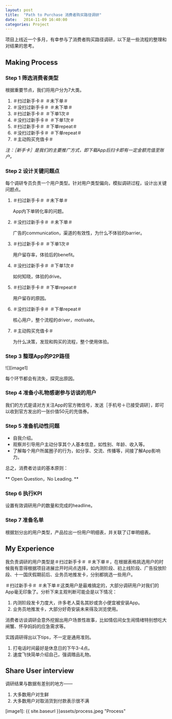 ```yaml
---
layout: post
title:  "Path to Purchase 消费者购买路径调研"
date:   2014-11-09 16:40:00
categories: Project
---
```


项目上线近一个多月，有幸参与了消费者购买路径调研，以下是一些流程的整理和对结果的思考。

## Making Process

### Step 1 筛选消费者类型

根据重要节点，我们将用户分为7大类。

1. ＃扫过新手卡＃ ＃未下单＃
2. ＃没扫过新手卡＃ ＃未下单＃
3. ＃扫过新手卡＃ ＃下单1次＃
4. ＃没扫过新手卡＃ ＃下单1次＃
5. ＃扫过新手卡＃ ＃下单repeat＃
6. ＃没扫过新手卡＃ ＃下单repeat＃
7. ＃主动购买充值卡＃

*注：［新手卡］是我们的主要推广方式，即下载App后扫卡即有一定金额充值至账户。*

### Step 2 设计关键问题点

每个调研专员负责一个用户类型。针对用户类型偏向，模拟调研过程，设计出关键问题点。

1. ＃扫过新手卡＃ ＃未下单＃

    App内下单转化率的问题。

2. ＃没扫过新手卡＃ ＃未下单＃

    广告的communication，渠道的有效性，为什么不体验的barrier。

3. ＃扫过新手卡＃ ＃下单1次＃

    用户留存率，体验后的benefit。

4. ＃没扫过新手卡＃ ＃下单1次＃

    如何知晓，体验的drive。

5. ＃扫过新手卡＃ ＃下单repeat＃

    用户留存的原因。

6. ＃没扫过新手卡＃ ＃下单repeat＃
    
    核心用户，整个流程的driver，motivate。

7. ＃主动购买充值卡＃ 

    为什么决策，发现和购买的流程，整个使用体验。

### Step 3 整理App的P2P路径

![][image1]


每个环节都会有流失，探究出原因。

### Step 4 准备小礼物感谢参与访谈的用户

我们的方式是请对方关注App的官方微信号，发送［手机号＋已接受调研］，即可以收到官方发出的一张价值50元的充值券。

### Step 5 准备机动性问题

- 自我介绍。
- 观察并引导用户主动分享其个人基本信息，如性别、年龄、收入等。
- 了解每个用户所属圈子的行为，如分享、交流、传播等，间接了解App影响力。

 总之，消费者访谈的基本原则：

  ** Open Question，No Leading. **

### Step 6 执行KPI

设置有效调研用户的数量和完成的headline。

### Step 7 准备名单

根据划分出的用户类型，产品拉出一份用户明细表，并关联了订单明细表。

## My Experience

我负责调研的用户类型是＃扫过新手卡＃ ＃未下单＃，在根据表格挑选用户的时候我有意得根据项目进展岔开时间点选择，如内测阶段、初上线阶段、广告投放阶段、十一国庆假期前后、业务员地推发卡，分别都挑选一些用户。

＃扫过新手卡＃ ＃未下单＃这类用户是最难搞定的，大部分调研用户对我们的App毫无印象了。分析下来主观判断可能会是以下情况：

1. 内测阶段发卡力度大，许多老人莫名其妙或贪小便宜被安装App。
2. 业务员地推发卡，大部分好奇安装未来得及浏览使用。

消费者访谈调研会意外挖掘出用户场景性故事，比如情侣间女生闹情绪特别想吃大闸蟹、怀孕妈妈的应急需求等。


实践调研得出以下tips，不一定是通用准则。

1. 打电话时间最好是休息日的下午3-4点。
2. 速度飞快简单介绍自己，强调赠品礼物。

## Share User interview

调研结果与数据有差别的地方——

1. 大多数用户对生鲜
2. 大多数用户对取消货到付款表示很不满




[image1]: {{ site.baseurl }}assets/process.jpeg "Process"
